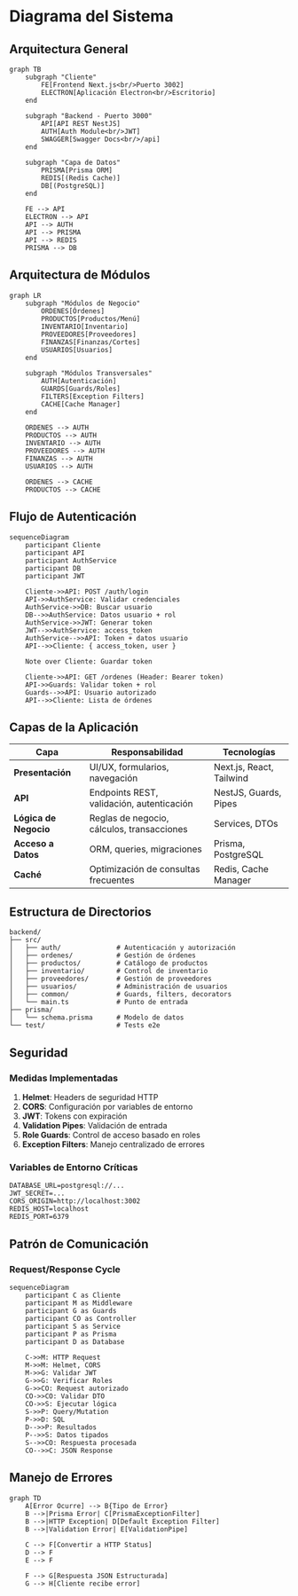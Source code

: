 # Diagrama del Sistema

## Arquitectura General

```mermaid
graph TB
    subgraph "Cliente"
        FE[Frontend Next.js<br/>Puerto 3002]
        ELECTRON[Aplicación Electron<br/>Escritorio]
    end

    subgraph "Backend - Puerto 3000"
        API[API REST NestJS]
        AUTH[Auth Module<br/>JWT]
        SWAGGER[Swagger Docs<br/>/api]
    end

    subgraph "Capa de Datos"
        PRISMA[Prisma ORM]
        REDIS[(Redis Cache)]
        DB[(PostgreSQL)]
    end

    FE --> API
    ELECTRON --> API
    API --> AUTH
    API --> PRISMA
    API --> REDIS
    PRISMA --> DB
```

## Arquitectura de Módulos

```mermaid
graph LR
    subgraph "Módulos de Negocio"
        ORDENES[Órdenes]
        PRODUCTOS[Productos/Menú]
        INVENTARIO[Inventario]
        PROVEEDORES[Proveedores]
        FINANZAS[Finanzas/Cortes]
        USUARIOS[Usuarios]
    end

    subgraph "Módulos Transversales"
        AUTH[Autenticación]
        GUARDS[Guards/Roles]
        FILTERS[Exception Filters]
        CACHE[Cache Manager]
    end

    ORDENES --> AUTH
    PRODUCTOS --> AUTH
    INVENTARIO --> AUTH
    PROVEEDORES --> AUTH
    FINANZAS --> AUTH
    USUARIOS --> AUTH

    ORDENES --> CACHE
    PRODUCTOS --> CACHE
```

## Flujo de Autenticación

```mermaid
sequenceDiagram
    participant Cliente
    participant API
    participant AuthService
    participant DB
    participant JWT

    Cliente->>API: POST /auth/login
    API->>AuthService: Validar credenciales
    AuthService->>DB: Buscar usuario
    DB-->>AuthService: Datos usuario + rol
    AuthService->>JWT: Generar token
    JWT-->>AuthService: access_token
    AuthService-->>API: Token + datos usuario
    API-->>Cliente: { access_token, user }

    Note over Cliente: Guardar token

    Cliente->>API: GET /ordenes (Header: Bearer token)
    API->>Guards: Validar token + rol
    Guards-->>API: Usuario autorizado
    API-->>Cliente: Lista de órdenes
```

## Capas de la Aplicación

| Capa                  | Responsabilidad                            | Tecnologías              |
| --------------------- | ------------------------------------------ | ------------------------ |
| **Presentación**      | UI/UX, formularios, navegación             | Next.js, React, Tailwind |
| **API**               | Endpoints REST, validación, autenticación  | NestJS, Guards, Pipes    |
| **Lógica de Negocio** | Reglas de negocio, cálculos, transacciones | Services, DTOs           |
| **Acceso a Datos**    | ORM, queries, migraciones                  | Prisma, PostgreSQL       |
| **Caché**             | Optimización de consultas frecuentes       | Redis, Cache Manager     |

## Estructura de Directorios

```
backend/
├── src/
│   ├── auth/              # Autenticación y autorización
│   ├── ordenes/           # Gestión de órdenes
│   ├── productos/         # Catálogo de productos
│   ├── inventario/        # Control de inventario
│   ├── proveedores/       # Gestión de proveedores
│   ├── usuarios/          # Administración de usuarios
│   ├── common/            # Guards, filters, decorators
│   └── main.ts            # Punto de entrada
├── prisma/
│   └── schema.prisma      # Modelo de datos
└── test/                  # Tests e2e
```

## Seguridad

### Medidas Implementadas

1. **Helmet**: Headers de seguridad HTTP
2. **CORS**: Configuración por variables de entorno
3. **JWT**: Tokens con expiración
4. **Validation Pipes**: Validación de entrada
5. **Role Guards**: Control de acceso basado en roles
6. **Exception Filters**: Manejo centralizado de errores

### Variables de Entorno Críticas

```env
DATABASE_URL=postgresql://...
JWT_SECRET=...
CORS_ORIGIN=http://localhost:3002
REDIS_HOST=localhost
REDIS_PORT=6379
```

## Patrón de Comunicación

### Request/Response Cycle

```mermaid
sequenceDiagram
    participant C as Cliente
    participant M as Middleware
    participant G as Guards
    participant CO as Controller
    participant S as Service
    participant P as Prisma
    participant D as Database

    C->>M: HTTP Request
    M->>M: Helmet, CORS
    M->>G: Validar JWT
    G->>G: Verificar Roles
    G->>CO: Request autorizado
    CO->>CO: Validar DTO
    CO->>S: Ejecutar lógica
    S->>P: Query/Mutation
    P->>D: SQL
    D-->>P: Resultados
    P-->>S: Datos tipados
    S-->>CO: Respuesta procesada
    CO-->>C: JSON Response
```

## Manejo de Errores

```mermaid
graph TD
    A[Error Ocurre] --> B{Tipo de Error}
    B -->|Prisma Error| C[PrismaExceptionFilter]
    B -->|HTTP Exception| D[Default Exception Filter]
    B -->|Validation Error| E[ValidationPipe]

    C --> F[Convertir a HTTP Status]
    D --> F
    E --> F

    F --> G[Respuesta JSON Estructurada]
    G --> H[Cliente recibe error]
```

